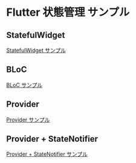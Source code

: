 # Flutter 状態管理 サンプル

## StatefulWidget
[StatefulWidget サンプル](https://github.com/hiromu-kon/flutter_state_example/pull/3)

## BLoC
[BLoC サンプル](https://github.com/hiromu-kon/flutter_state_example/pull/4)

## Provider
[Provider サンプル](https://github.com/hiromu-kon/flutter_state_example/pull/1)


## Provider + StateNotifier
[Provider + StateNotifier サンプル](https://github.com/hiromu-kon/flutter_state_example/pull/2)
